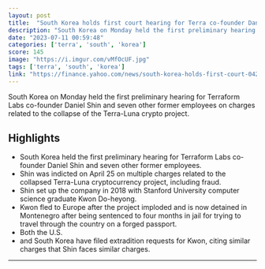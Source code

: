 ```yaml
---
layout: post
title:  "South Korea holds first court hearing for Terra co-founder Daniel Shin on crypto fraud charges"
description: "South Korea on Monday held the first preliminary hearing for Terraform Labs co-founder Daniel Shin and seven other former employees on charges related to the collapse of the Terra-Luna crypto project."
date: "2023-07-11 00:59:48"
categories: ['terra', 'south', 'korea']
score: 145
image: "https://i.imgur.com/vMfOcUF.jpg"
tags: ['terra', 'south', 'korea']
link: "https://finance.yahoo.com/news/south-korea-holds-first-court-042145261.html"
---
```


South Korea on Monday held the first preliminary hearing for Terraform Labs co-founder Daniel Shin and seven other former employees on charges related to the collapse of the Terra-Luna crypto project.

## Highlights

- South Korea held the first preliminary hearing for Terraform Labs co-founder Daniel Shin and seven other former employees.
- Shin was indicted on April 25 on multiple charges related to the collapsed Terra-Luna cryptocurrency project, including fraud.
- Shin set up the company in 2018 with Stanford University computer science graduate Kwon Do-heyong.
- Kwon fled to Europe after the project imploded and is now detained in Montenegro after being sentenced to four months in jail for trying to travel through the country on a forged passport.
- Both the U.S.
- and South Korea have filed extradition requests for Kwon, citing similar charges that Shin faces similar charges.

---
